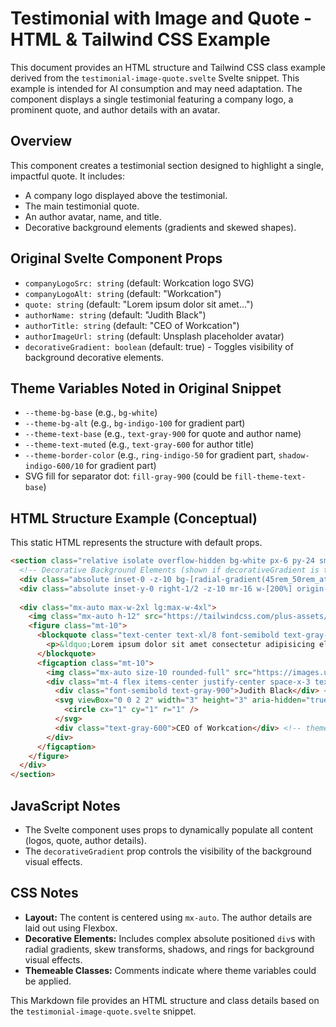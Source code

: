 # Testimonial with Image and Quote - HTML & Tailwind CSS Example

This document provides an HTML structure and Tailwind CSS class example derived from the `testimonial-image-quote.svelte` Svelte snippet. This example is intended for AI consumption and may need adaptation. The component displays a single testimonial featuring a company logo, a prominent quote, and author details with an avatar.

## Overview

This component creates a testimonial section designed to highlight a single, impactful quote. It includes:
-   A company logo displayed above the testimonial.
-   The main testimonial quote.
-   An author avatar, name, and title.
-   Decorative background elements (gradients and skewed shapes).

## Original Svelte Component Props

-   `companyLogoSrc: string` (default: Workcation logo SVG)
-   `companyLogoAlt: string` (default: "Workcation")
-   `quote: string` (default: "Lorem ipsum dolor sit amet...")
-   `authorName: string` (default: "Judith Black")
-   `authorTitle: string` (default: "CEO of Workcation")
-   `authorImageUrl: string` (default: Unsplash placeholder avatar)
-   `decorativeGradient: boolean` (default: true) - Toggles visibility of background decorative elements.

## Theme Variables Noted in Original Snippet

-   `--theme-bg-base` (e.g., `bg-white`)
-   `--theme-bg-alt` (e.g., `bg-indigo-100` for gradient part)
-   `--theme-text-base` (e.g., `text-gray-900` for quote and author name)
-   `--theme-text-muted` (e.g., `text-gray-600` for author title)
-   `--theme-border-color` (e.g., `ring-indigo-50` for gradient part, `shadow-indigo-600/10` for gradient part)
-   SVG fill for separator dot: `fill-gray-900` (could be `fill-theme-text-base`)

## HTML Structure Example (Conceptual)

This static HTML represents the structure with default props.

```html
<section class="relative isolate overflow-hidden bg-white px-6 py-24 sm:py-32 lg:px-8"> <!-- theme: bg-theme-bg-base -->
  <!-- Decorative Background Elements (shown if decorativeGradient is true) -->
  <div class="absolute inset-0 -z-10 bg-[radial-gradient(45rem_50rem_at_top,var(--color-indigo-100),white)] opacity-20"></div> <!-- theme: --color-indigo-100 could be theme-bg-alt -->
  <div class="absolute inset-y-0 right-1/2 -z-10 mr-16 w-[200%] origin-bottom-left skew-x-[-30deg] bg-white shadow-xl ring-1 shadow-indigo-600/10 ring-indigo-50 sm:mr-28 lg:mr-0 xl:mr-16 xl:origin-center"></div> <!-- theme: bg-theme-bg-base, shadow-theme-border-color, ring-theme-border-color -->
  
  <div class="mx-auto max-w-2xl lg:max-w-4xl">
    <img class="mx-auto h-12" src="https://tailwindcss.com/plus-assets/img/logos/workcation-logo-indigo-600.svg" alt="Workcation" />
    <figure class="mt-10">
      <blockquote class="text-center text-xl/8 font-semibold text-gray-900 sm:text-2xl/9"> <!-- theme: text-theme-text-base -->
        <p>&ldquo;Lorem ipsum dolor sit amet consectetur adipisicing elit. Nemo expedita voluptas culpa sapiente alias molestiae. Numquam corrupti in laborum sed rerum et corporis.&rdquo;</p>
      </blockquote>
      <figcaption class="mt-10">
        <img class="mx-auto size-10 rounded-full" src="https://images.unsplash.com/photo-1494790108377-be9c29b29330?..." alt="Judith Black avatar" />
        <div class="mt-4 flex items-center justify-center space-x-3 text-base">
          <div class="font-semibold text-gray-900">Judith Black</div> <!-- theme: text-theme-text-base -->
          <svg viewBox="0 0 2 2" width="3" height="3" aria-hidden="true" class="fill-gray-900"> <!-- theme: fill-theme-text-base -->
            <circle cx="1" cy="1" r="1" />
          </svg>
          <div class="text-gray-600">CEO of Workcation</div> <!-- theme: text-theme-text-muted -->
        </div>
      </figcaption>
    </figure>
  </div>
</section>
```

## JavaScript Notes
- The Svelte component uses props to dynamically populate all content (logos, quote, author details).
- The `decorativeGradient` prop controls the visibility of the background visual effects.

## CSS Notes
- **Layout:** The content is centered using `mx-auto`. The author details are laid out using Flexbox.
- **Decorative Elements:** Includes complex absolute positioned `div`s with radial gradients, skew transforms, shadows, and rings for background visual effects.
- **Themeable Classes:** Comments indicate where theme variables could be applied.

This Markdown file provides an HTML structure and class details based on the `testimonial-image-quote.svelte` snippet.

